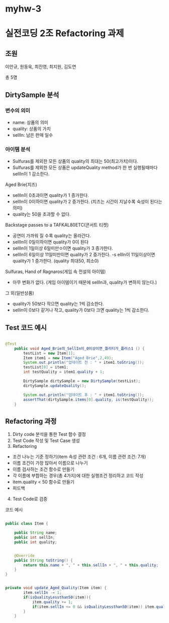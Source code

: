# myhw-3
# 실전코딩 2조 Refactoring 과제 

## 조원
이안규, 원동욱, 최진영, 최지원, 김도연 

총 5명

## DirtySample 분석

### 변수의 의미
- name: 상품의 의미
- quality: 상품의 가치
- sellIn: 남은 판매 일수

### 아이템 분석
- Sulfuras를 제외한 모든 상품의 quality의 최대는 50(최고가치)이다.
- Sulfuras를 제외한 모든 상품은 updateQuality method가 한 번 실행될때마다 sellIn이 1 감소한다.

Aged Brie(치즈)
- sellIn이 0초과이면 quality가 1 증가한다.
- sellIn이 0이하이면 quality가 2 증가한다.
(치즈는 시간이 지날수록 숙성이 된다는 의미)
- quality는 50을 초과할 수 없다.

Backstage passes to a TAFKAL80ETC(콘서트 티켓)
- 공연이 가까워 질 수록 quality는 올라간다. 
- sellIn이 0일이하이면 quality가 0이 된다
- sellIn이 1일이상 6일미만ㅇ이면 quality가 3 증가한다.
- sellIn이 6일이상 11일미만이면 quality가 2 증가한다.
-s ellIn이 11일이상이면 quality가 1 증가한다.
(quality 최대50, 최소0)

Sulfuras, Hand of Ragnaros(게임 속 전설의 아이템)
- 아무 변화가 없다.
(게임 아이템이기 때문에 sellIn과, quality가 변하지 않는다.)

그 외(일반상품)
- quality가 50보다 작으면 quality는 1씩 감소한다.
- sellin이 0보다 같거나 작고, quality가 0보다 크면 quality는 1씩 감소한다.

## Test 코드 예시
```java

@Test
    public void Aged_Brie의_SellIn이_0이상이면_퀄리티가_플러스1 () {
        testList = new Item[1];
        Item item1 = new Item("Aged Brie",2,49);
        System.out.println("업데이트 전 : " + item1.toString());
        testList[0] = item1;
        int testQuality = item1.quality + 1;

        DirtySample dirtySample = new DirtySample(testList);
        dirtySample.updateQuality();

        System.out.println("업데이트 후 : " + item1.toString());
        assertThat(dirtySample.items[0].quality, is(testQuality));
    }

```
## Refactoring 과정
1. Dirty code 분석을 통한 Test 함수 결정
2. Test Code 작성 및 Test Case 생성
3. Refactoring
- 조건 나누는 기준 정하기(item 속성 관련 조건 : 6개, 이름 관련 조건: 7개)
- 이름 조건이 가장 많아서 이름으로 나누기
- 이름 검사하는 조건 함수로 만들기
- 각 이름에 부합하는 경우(총 4가지)에 대한 실행조건 정리하고 코드 작성
- item.quality < 50 함수로 만들기
- 피드백
4. Test Code로 검증

코드 예시
```java

public class Item {

    public String name;
    public int sellIn;
    public int quality;


    @Override
    public String toString() {
        return this.name + ", " + this.sellIn + ", " + this.quality;
    }
}

```

```java

private void update_Aged_Quality(Item item) {
        item.sellIn -= 1;
        if(isQualityLessthan50(item)){
            item.quality += 1;
            if(item.sellIn <= 0 && isQualityLessthan50(item)) item.quality += 1;
        }
    }

```
